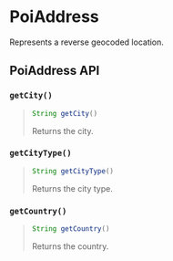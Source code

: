 # PoiAddress

Represents a reverse geocoded location.

## PoiAddress API

### `getCity()`

> ```java
> String getCity()
> ```
>
> Returns the city.

### `getCityType()`

> ```java
> String getCityType()
> ```
>
> Returns the city type.

### `getCountry()`

> ```java
> String getCountry()
> ```
>
> Returns the country.
